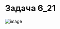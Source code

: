 # Задача 6_21
![image](https://user-images.githubusercontent.com/90615074/139037067-3c4b864d-9e4e-46a8-b72c-abf9e5302a9c.png)
